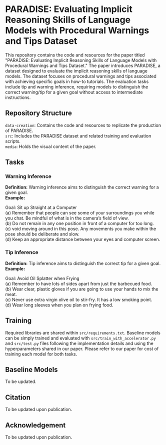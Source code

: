 # PARADISE: Evaluating Implicit Reasoning Skills of Language Models with Procedural Warnings and Tips Dataset

This repository contains the code and resources for the paper titled "PARADISE: Evaluating Implicit Reasoning Skills of Language Models with Procedural Warnings and Tips Dataset." The paper introduces PARADISE, a dataset designed to evaluate the implicit reasoning skills of language models. The dataset focuses on procedural warnings and tips associated with achieving specific goals in how-to tutorials. The evaluation tasks include tip and warning inference, requiring models to distinguish the correct warning/tip for a given goal without access to intermediate instructions.

## Repository Structure
`data-creation`: Contains the code and resources to replicate the production of PARADISE. <br>
`src`: Includes the PARADISE dataset and related training and evaluation scripts. <br>
`media`: Holds the visual content of the paper. <br>

## Tasks
### Warning Inference
**Definition:** Warning inference aims to distinguish the correct warning for a given goal. <br>
**Example:** 

Goal: Sit up Straight at a Computer <br>
(a) Remember that people can see some of your surroundings you while you chat. Be mindful of what is in the camera’s field of view. <br>
(b) Do not remain in any one position in front of a computer for too long. <br>
(c) void moving around in this pose. Any movements you make within the pose should be deliberate and slow. <br>
(d) Keep an appropriate distance between your eyes and computer screen. <br>

### Tip Inference
**Definition:** Tip inference aims to distinguish the correct tip for a given goal. <br>
**Example:** 

Goal: Avoid Oil Splatter when Frying <br>
(a) Remember to have lots of sides apart from just the barbecued food. <br>
(b) Wear clear, plastic gloves if you are going to use your hands to mix the meat. <br>
(c) Never use extra virgin olive oil to stir-fry. It has a low smoking point. <br>
(d) Wear long sleeves when you plan on frying food. <br>

## Training

Required libraries are shared within `src/requirements.txt`. Baseline models can be simply trained and evaluated with `src/train_with_accelerator.py` and `src/test.py` files following the implementation details and using the hyperparameters shared in our paper. Please refer to our paper for cost of training each model for both tasks.

## Baseline Models

To be updated.

## Citation 

To be updated upon publication.

## Acknowledgement

To be updated upon publication.
